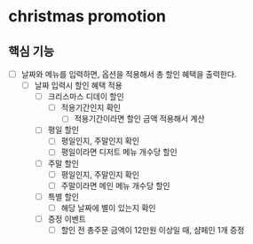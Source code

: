 # christmas promotion

## 핵심 기능

- [ ] 날짜와 메뉴를 입력하면, 옵션을 적용해서 총 할인 혜택을 출력한다.
  - [ ] 날짜 입력시 할인 혜택 적용
    - [ ] 크리스마스 디데이 할인
      - [ ] 적용기간인지 확인
        - [ ] 적용기간이라면 할인 금액 적용해서 계산
    - [ ] 평일 할인
      - [ ] 평일인지, 주말인지 확인
      - [ ] 평일이라면 디저트 메뉴 개수당 할인
    - [ ] 주말 할인
      - [ ] 평일인지, 주말인지 확인
      - [ ] 주말이라면 메인 메뉴 개수당 할인
    - [ ] 특별 할인
      - [ ] 해당 날짜에 별이 있는지 확인
    - [ ] 증정 이벤트
      - [ ] 할인 전 총주문 금액이 12만원 이상일 때, 샴페인 1개 증정
